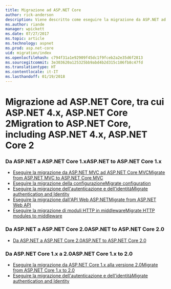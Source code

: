 ```yaml
---
title: Migrazione ad ASP.NET Core
author: rick-anderson
description: Viene descritto come eseguire la migrazione da ASP.NET ad ASP.NET Core, con ASP.NET 4.x e ASP.NET Core 2
ms.author: riande
manager: wpickett
ms.date: 07/27/2017
ms.topic: article
ms.technology: aspnet
ms.prod: asp.net-core
uid: migration/index
ms.openlocfilehash: c794f31a1e92909f45dc1f9fceb2a2e35d6f2813
ms.sourcegitcommit: 3e303620a125325bb9abd4b2d315c106fb8c47fd
ms.translationtype: HT
ms.contentlocale: it-IT
ms.lasthandoff: 01/19/2018
---
```

# <a name="migration-to-aspnet-core-including-aspnet-4x-aspnet-core-2"></a><span data-ttu-id="44db0-103">Migrazione ad ASP.NET Core, tra cui ASP.NET 4.x, ASP.NET Core 2</span><span class="sxs-lookup"><span data-stu-id="44db0-103">Migration to ASP.NET Core, including ASP.NET 4.x, ASP.NET Core 2</span></span>

### <a name="aspnet-to-aspnet-core-1x"></a><span data-ttu-id="44db0-104">Da ASP.NET a ASP.NET Core 1.x</span><span class="sxs-lookup"><span data-stu-id="44db0-104">ASP.NET to ASP.NET Core 1.x</span></span>
*   [<span data-ttu-id="44db0-105">Eseguire la migrazione da ASP.NET MVC ad ASP.NET Core MVC</span><span class="sxs-lookup"><span data-stu-id="44db0-105">Migrate from ASP.NET MVC to ASP.NET Core MVC</span></span>](xref:migration/mvc)
*   [<span data-ttu-id="44db0-106">Eseguire la migrazione della configurazione</span><span class="sxs-lookup"><span data-stu-id="44db0-106">Migrate configuration</span></span>](xref:migration/configuration)
*   [<span data-ttu-id="44db0-107">Eseguire la migrazione dell'autenticazione e dell'identità</span><span class="sxs-lookup"><span data-stu-id="44db0-107">Migrate authentication and Identity</span></span>](xref:migration/identity)
*   [<span data-ttu-id="44db0-108">Eseguire la migrazione dall'API Web ASP.NET</span><span class="sxs-lookup"><span data-stu-id="44db0-108">Migrate from ASP.NET Web API</span></span>](xref:migration/webapi)
*   [<span data-ttu-id="44db0-109">Eseguire la migrazione di moduli HTTP in middleware</span><span class="sxs-lookup"><span data-stu-id="44db0-109">Migrate HTTP modules to middleware</span></span>](xref:migration/http-modules)

### <a name="aspnet-to-aspnet-core-20"></a><span data-ttu-id="44db0-110">Da ASP.NET a ASP.NET Core 2.0</span><span class="sxs-lookup"><span data-stu-id="44db0-110">ASP.NET to ASP.NET Core 2.0</span></span>
* [<span data-ttu-id="44db0-111">Da ASP.NET a ASP.NET Core 2.0</span><span class="sxs-lookup"><span data-stu-id="44db0-111">ASP.NET to ASP.NET Core 2.0</span></span>](xref:migration/proper-to-2x/index)

### <a name="aspnet-core-1x-to-20"></a><span data-ttu-id="44db0-112">Da ASP.NET Core 1.x a 2.0</span><span class="sxs-lookup"><span data-stu-id="44db0-112">ASP.NET Core 1.x to 2.0</span></span>
*   [<span data-ttu-id="44db0-113">Eseguire la migrazione da ASP.NET Core 1.x alla versione 2.0</span><span class="sxs-lookup"><span data-stu-id="44db0-113">Migrate from ASP.NET Core 1.x to 2.0</span></span>](xref:migration/1x-to-2x/index)
*   [<span data-ttu-id="44db0-114">Eseguire la migrazione dell'autenticazione e dell'identità</span><span class="sxs-lookup"><span data-stu-id="44db0-114">Migrate authentication and Identity</span></span>](xref:migration/1x-to-2x/identity-2x)
